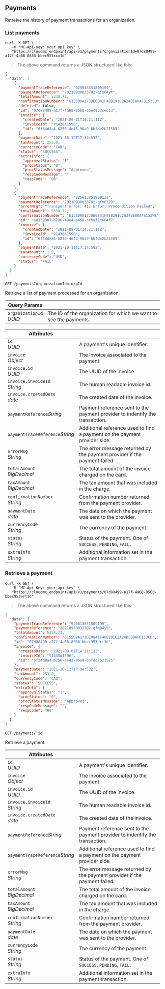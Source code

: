 ## Payments

Retreive the history of payment transactions for an organization.

<!-------------------- LIST PAYMENTS -------------------->

### List payments

```shell
curl -X GET \
   -H "MC-Api-Key: your_api_key" \
   "https://cloudmc_endpoint/api/v1/payments?organizationId=07d88499-a17f-4a68-8888-bbec953xxx1d"
```
> The above command returns a JSON structured like this:

```json
{
  "data": [
    {
      "paymentTraceReference": "925613851809199",
      "paymentReference": "20210930033702-qfm04yt",
      "totalAmount": 5338.72,
      "confirmationNumber": "6155D9A173DE0841F48B291C2A24BE80AFB153CD",
      "deleted": false,
      "id": "07d88499-a17f-4a68-8560-bbec953cec1d",
      "invoice": {
        "createdDate": "2021-09-01T14:21:11Z",
        "invoiceId": "91438A1596",
        "id": "6f34d8a4-6256-4e43-96a9-6bfde2b21585"
      },
      "paymentDate": "2021-10-12T17:34:53Z",
      "taxAmount": 253.0,
      "currencyCode": "CAD",
      "status": "SUCCESS",
      "extraInfo": {
        "approvalStatus": "1",
        "procStatus": "0",
        "procStatusMessage": "Approved",
        "respCodeMessage": "",
        "respCode": "00"
      }
    },
    {
      "paymentTraceReference": "925613851809132",
      "paymentReference": "20210930033702-qfm032D",
      "errorMsg": "Transport error: 412 Error: Precondition Failed",
      "totalAmount": 5338.72,
      "confirmationNumber": "6155D9A173DE0841F48B291C2A24BE80AFB153WE",
      "id": "a8139387-b286-49e4-a458-afbaf1c604f7",
      "invoice": {
        "createdDate": "2021-09-01T14:21:11Z",
        "invoiceId": "91438A1596",
        "id": "6f34d8a4-6256-4e43-96a9-6bfde2b21585"
      },
      "paymentDate": "2021-10-11T17:34:50Z",
      "taxAmount": 1.0,
      "currencyCode": "USD",
      "status": "FAIL"
    }
  ]
}
```

<code>GET /payments?organizationId=:orgId</code>

Retrieve a list of payment processed for an organization.

Query Params | &nbsp;
---- | -----------
`organizationId`<br/>*UUID* | The ID of the organization for which we want to see the payments.

Attributes | &nbsp;
------- | -----------
`id`<br/>*UUID* | A payment's unique identifier.
`invoice`<br/>*Object* | The invoice associated to the payment.
`invoice.id`<br/>*UUID* | The UUID of the invoice.
`invoice.invoiceId`<br/>*String* | The human readable invoice id.
`invoice.createdDate`<br/>*date* | The created date of the invoice.
`paymentReference`*String* | Payment reference sent to the payment provider to indentify the transaction.
`paymentTraceReference`*String* | Additional reference used to find a payment on the payment provider side.
`errorMsg`<br/>*String* | The error message returned by the payment provider if the payment failed.
`totalAmount`<br/>*BigDecimal* | The total amount of the invoice charged on the card.
`taxAmount`<br/>*BigDecimal* | The tax amount that was included in the charge.
`confirmationNumber`<br/>*String* | Confirmation number returned from the payment provider.
`paymentDate`<br/>*date* | The date on which the payment was sent to the provider.
`currencyCode`<br/>*String* | The currency of the payment.
`status`<br/>*String* | Status of the payment. One of `SUCCESS`, `PENDING`, `FAIL`.
`extraInfo`</br>*String*| Additional information set in the payment transaction.


<!-------------------- RETRIEVE A PAYMENT -------------------->

### Retrieve a payment

```shell
curl -X GET \
   -H "MC-Api-Key: your_api_key" \
   "https://cloudmc_endpoint/api/v1/payments/07d88499-a17f-4a68-8560-bbec953ert1d"
```
> The above command returns a JSON structured like this:

```json
{
  "data": {
    "paymentTraceReference": "925613851809199",
    "paymentReference": "20210930033702-qfm04yt",
    "totalAmount": 5338.72,
    "confirmationNumber": "6155D9A173DE0841F48B291C2A24BE80AFB153CD",
    "id": "07d88499-a17f-4a68-8560-bbec953ert1d",
    "invoice": {
      "createdDate": "2021-09-01T14:21:11Z",
      "invoiceId": "91438A1596",
      "id": "6f34d8a4-6256-4e43-96a9-6bfde2b21585"
    },
    "paymentDate": "2021-10-12T17:34:53Z",
    "taxAmount": 253.0,
    "currencyCode": "CAD",
    "status": "SUCCESS",
    "extraInfo": {
      "approvalStatus": "1",
      "procStatus": "0",
      "procStatusMessage": "Approved",
      "respCodeMessage": "",
      "respCode": "00"
    }
  }
}
```

<code>GET /payments/:id</code>

Retrieve a payment.

Attributes | &nbsp;
------- | -----------
`id`<br/>*UUID* | A payment's unique identifier.
`invoice`<br/>*Object* | The invoice associated to the payment.
`invoice.id`<br/>*UUID* | The UUID of the invoice.
`invoice.invoiceId`<br/>*String* | The human readable invoice id.
`invoice.createdDate`<br/>*date* | The created date of the invoice.
`paymentReference`*String* | Payment reference sent to the payment provider to indentify the transaction.
`paymentTraceReference`*String* | Additional reference used to find a payment on the payment provider side.
`errorMsg`<br/>*String* | The error message returned by the payment provider if the payment failed.
`totalAmount`<br/>*BigDecimal* | The total amount of the invoice charged on the card.
`taxAmount`<br/>*BigDecimal* | The tax amount that was included in the charge.
`confirmationNumber`<br/>*String* | Confirmation number returned from the payment provider.
`paymentDate`<br/>*date* | The date on which the payment was sent to the provider.
`currencyCode`<br/>*String* | The currency of the payment.
`status`<br/>*String* | Status of the payment. One of `SUCCESS`, `PENDING`, `FAIL`.
`extraInfo`</br>*String*| Additional information set in the payment transaction.
